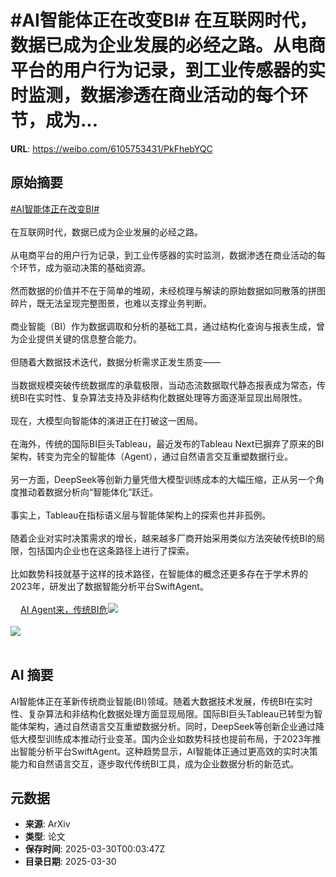 # #AI智能体正在改变BI# 在互联网时代，数据已成为企业发展的必经之路。从电商平台的用户行为记录，到工业传感器的实时监测，数据渗透在商业活动的每个环节，成为...

**URL**: https://weibo.com/6105753431/PkFhebYQC

## 原始摘要

<a href="https://m.weibo.cn/search?containerid=231522type%3D1%26t%3D10%26q%3D%23AI%E6%99%BA%E8%83%BD%E4%BD%93%E6%AD%A3%E5%9C%A8%E6%94%B9%E5%8F%98BI%23&amp;extparam=%23AI%E6%99%BA%E8%83%BD%E4%BD%93%E6%AD%A3%E5%9C%A8%E6%94%B9%E5%8F%98BI%23" data-hide=""><span class="surl-text">#AI智能体正在改变BI#</span></a> <br><br>在互联网时代，数据已成为企业发展的必经之路。<br><br>从电商平台的用户行为记录，到工业传感器的实时监测，数据渗透在商业活动的每个环节，成为驱动决策的基础资源。<br><br>然而数据的价值并不在于简单的堆砌，未经梳理与解读的原始数据如同散落的拼图碎片，既无法呈现完整图景，也难以支撑业务判断。<br><br>商业智能（BI）作为数据调取和分析的基础工具，通过结构化查询与报表生成，曾为企业提供关键的信息整合能力。<br><br>但随着大数据技术迭代，数据分析需求正发生质变——<br><br>当数据规模突破传统数据库的承载极限，当动态流数据取代静态报表成为常态，传统BI在实时性、复杂算法支持及非结构化数据处理等方面逐渐显现出局限性。<br><br>现在，大模型向智能体的演进正在打破这一困局。<br><br>在海外，传统的国际BI巨头Tableau，最近发布的Tableau Next已摒弃了原来的BI架构，转变为完全的智能体（Agent），通过自然语言交互重塑数据行业。<br><br>另一方面，DeepSeek等创新力量凭借大模型训练成本的大幅压缩，正从另一个角度推动着数据分析向“智能体化”跃迁。<br><br>事实上，Tableau在指标语义层与智能体架构上的探索也并非孤例。<br><br>随着企业对实时决策需求的增长，越来越多厂商开始采用类似方法突破传统BI的局限，包括国内企业也在这条路径上进行了探索。<br><br>比如数势科技就基于这样的技术路径，在智能体的概念还更多存在于学术界的2023年，研发出了数据智能分析平台SwiftAgent。<br><br><a href="https://weibo.cn/sinaurl?u=https%3A%2F%2Fmp.weixin.qq.com%2Fs%2FnIcfF1WDsJTu1MqVjkjvwA" data-hide=""><span class="url-icon"><img style="width: 1rem;height: 1rem" src="https://h5.sinaimg.cn/upload/2015/09/25/3/timeline_card_small_web_default.png" referrerpolicy="no-referrer"></span><span class="surl-text">AI Agent来，传统BI危</span></a><img style="" src="https://tvax4.sinaimg.cn/large/006Fd7o3ly1hzwwjm249tj30u00asgp8.jpg" referrerpolicy="no-referrer"><br><br><img style="" src="https://tvax3.sinaimg.cn/large/006Fd7o3ly1hzwwk5mpfqj30u00jqn95.jpg" referrerpolicy="no-referrer"><br><br>

## AI 摘要

AI智能体正在革新传统商业智能(BI)领域。随着大数据技术发展，传统BI在实时性、复杂算法和非结构化数据处理方面显现局限。国际BI巨头Tableau已转型为智能体架构，通过自然语言交互重塑数据分析。同时，DeepSeek等创新企业通过降低大模型训练成本推动行业变革。国内企业如数势科技也提前布局，于2023年推出智能分析平台SwiftAgent。这种趋势显示，AI智能体正通过更高效的实时决策能力和自然语言交互，逐步取代传统BI工具，成为企业数据分析的新范式。

## 元数据

- **来源**: ArXiv
- **类型**: 论文
- **保存时间**: 2025-03-30T00:03:47Z
- **目录日期**: 2025-03-30
